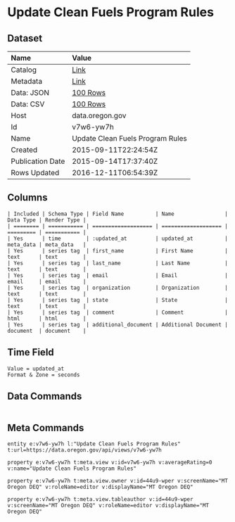 # Update Clean Fuels Program Rules

## Dataset

| Name | Value |
| :--- | :---- |
| Catalog | [Link](https://catalog.data.gov/dataset/update-clean-fuels-program-rules) |
| Metadata | [Link](https://data.oregon.gov/api/views/v7w6-yw7h) |
| Data: JSON | [100 Rows](https://data.oregon.gov/api/views/v7w6-yw7h/rows.json?max_rows=100) |
| Data: CSV | [100 Rows](https://data.oregon.gov/api/views/v7w6-yw7h/rows.csv?max_rows=100) |
| Host | data.oregon.gov |
| Id | v7w6-yw7h |
| Name | Update Clean Fuels Program Rules |
| Created | 2015-09-11T22:24:54Z |
| Publication Date | 2015-09-14T17:37:40Z |
| Rows Updated | 2016-12-11T06:54:39Z |

## Columns

```ls
| Included | Schema Type | Field Name          | Name                | Data Type | Render Type |
| ======== | =========== | =================== | =================== | ========= | =========== |
| Yes      | time        | :updated_at         | updated_at          | meta_data | meta_data   |
| Yes      | series tag  | first_name          | First Name          | text      | text        |
| Yes      | series tag  | last_name           | Last Name           | text      | text        |
| Yes      | series tag  | email               | Email               | email     | email       |
| Yes      | series tag  | organization        | Organization        | text      | text        |
| Yes      | series tag  | state               | State               | text      | text        |
| Yes      | series tag  | comment             | Comment             | html      | html        |
| Yes      | series tag  | additional_document | Additional Document | document  | document    |
```

## Time Field

```ls
Value = updated_at
Format & Zone = seconds
```

## Data Commands

```ls
```

## Meta Commands

```ls
entity e:v7w6-yw7h l:"Update Clean Fuels Program Rules" t:url=https://data.oregon.gov/api/views/v7w6-yw7h

property e:v7w6-yw7h t:meta.view v:id=v7w6-yw7h v:averageRating=0 v:name="Update Clean Fuels Program Rules"

property e:v7w6-yw7h t:meta.view.owner v:id=44u9-wper v:screenName="MT Oregon DEQ" v:roleName=editor v:displayName="MT Oregon DEQ"

property e:v7w6-yw7h t:meta.view.tableauthor v:id=44u9-wper v:screenName="MT Oregon DEQ" v:roleName=editor v:displayName="MT Oregon DEQ"
```